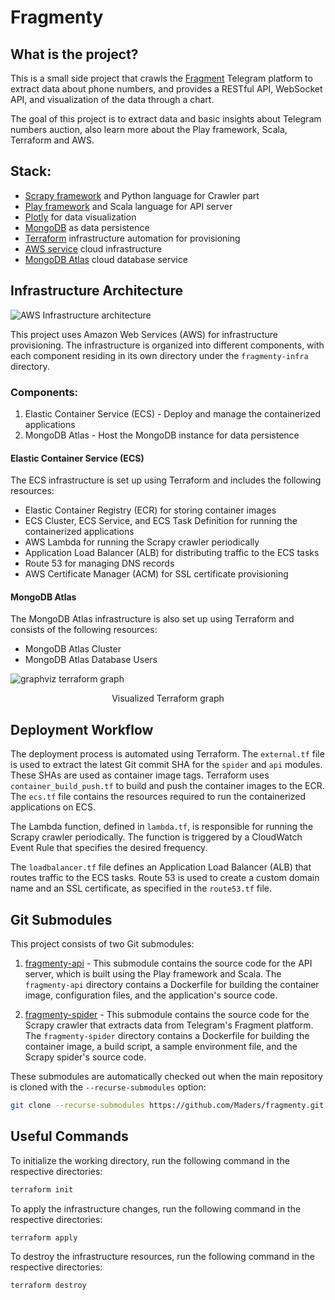 # Fragmenty

## What is the project?

This is a small side project that crawls the [Fragment](https://fragment.com/numbers) Telegram platform to extract data about phone numbers, and provides a RESTful API, WebSocket API, and visualization of the data through a chart.

The goal of this project is to extract data and basic insights about Telegram numbers auction, also learn more about the Play framework, Scala, Terraform and AWS.

## Stack:

- [Scrapy framework](https://docs.scrapy.org/en/latest/) and Python language for Crawler part
- [Play framework](https://www.playframework.com/documentation/2.8.x/ScalaHome) and Scala language for API server
- [Plotly](https://plotly.com/graphing-libraries/) for data visualization
- [MongoDB](https://www.mongodb.com/docs/) as data persistence
- [Terraform](https://terraform.io/) infrastructure automation for provisioning
- [AWS service](https://aws.amazon.com/) cloud infrastructure
- [MongoDB Atlas](https://www.mongodb.com/atlas/database) cloud database service

## Infrastructure Architecture

![AWS Infrastructure architecture](https://user-images.githubusercontent.com/9904514/232190918-bc74bec6-857b-4f08-8e73-68c4c07df27e.png)

This project uses Amazon Web Services (AWS) for infrastructure provisioning. The infrastructure is organized into different components, with each component residing in its own directory under the `fragmenty-infra` directory.

### Components:

1. Elastic Container Service (ECS) - Deploy and manage the containerized applications
2. MongoDB Atlas - Host the MongoDB instance for data persistence

#### Elastic Container Service (ECS)

The ECS infrastructure is set up using Terraform and includes the following resources:

- Elastic Container Registry (ECR) for storing container images
- ECS Cluster, ECS Service, and ECS Task Definition for running the containerized applications
- AWS Lambda for running the Scrapy crawler periodically
- Application Load Balancer (ALB) for distributing traffic to the ECS tasks
- Route 53 for managing DNS records
- AWS Certificate Manager (ACM) for SSL certificate provisioning

#### MongoDB Atlas

The MongoDB Atlas infrastructure is also set up using Terraform and consists of the following resources:

- MongoDB Atlas Cluster
- MongoDB Atlas Database Users

![graphviz terraform graph](https://user-images.githubusercontent.com/9904514/232057419-4d79fc97-0260-49de-a5d0-e5ec9e804178.svg)

<p align="center">
  Visualized Terraform graph
</p>

## Deployment Workflow

The deployment process is automated using Terraform. The `external.tf` file is used to extract the latest Git commit SHA for the `spider` and `api` modules. These SHAs are used as container image tags. Terraform uses `container_build_push.tf` to build and push the container images to the ECR. The `ecs.tf` file contains the resources required to run the containerized applications on ECS.

The Lambda function, defined in `lambda.tf`, is responsible for running the Scrapy crawler periodically. The function is triggered by a CloudWatch Event Rule that specifies the desired frequency.

The `loadbalancer.tf` file defines an Application Load Balancer (ALB) that routes traffic to the ECS tasks. Route 53 is used to create a custom domain name and an SSL certificate, as specified in the `route53.tf` file.

## Git Submodules

This project consists of two Git submodules:

1. [fragmenty-api](https://github.com/Maders/fragmenty-api.git) - This submodule contains the source code for the API server, which is built using the Play framework and Scala. The `fragmenty-api` directory contains a Dockerfile for building the container image, configuration files, and the application's source code.

2. [fragmenty-spider](https://github.com/Maders/fragmenty-spider.git) - This submodule contains the source code for the Scrapy crawler that extracts data from Telegram's Fragment platform. The `fragmenty-spider` directory contains a Dockerfile for building the container image, a build script, a sample environment file, and the Scrapy spider's source code.

These submodules are automatically checked out when the main repository is cloned with the `--recurse-submodules` option:

```sh
git clone --recurse-submodules https://github.com/Maders/fragmenty.git
```

## Useful Commands

To initialize the working directory, run the following command in the respective directories:

```sh
terraform init
```

To apply the infrastructure changes, run the following command in the respective directories:

```sh
terraform apply
```

To destroy the infrastructure resources, run the following command in the respective directories:

```sh
terraform destroy
```
